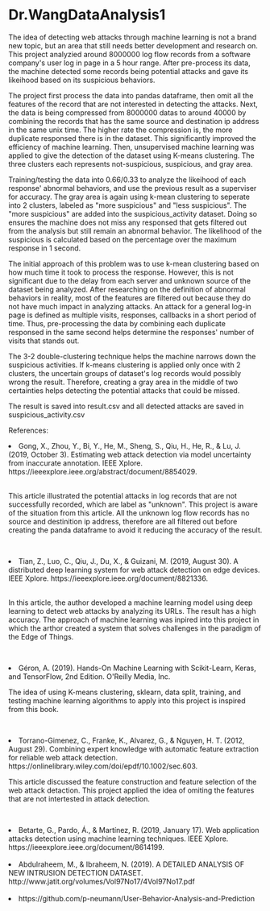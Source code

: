 # Dr.WangDataAnalysis1
The idea of detecting web attacks through machine learning is not a brand new topic, but an area that still needs better development and research on. This project analyzied around 8000000 log flow records from a software company's user log in page in a 5 hour range. After pre-process its data, the machine detected some records being potential attacks and gave its likeihood based on its suspicious behaviors. 

The project first process the data into pandas dataframe, then omit all the features of the record that are not interested in detecting the attacks. Next, the data is being compressed from 8000000 datas to around 40000 by combining the records that has the same source and destination ip address in the same unix time. The higher rate the compression is, the more duplicate responsed there is in the dataset. This significantly improved the efficiency of machine learning. Then, unsupervised machine learning was applied to give the detection of the dataset using K-means clustering. The three clusters each represents not-suspicious, suspicious, and gray area. 

Training/testing the data into 0.66/0.33 to analyze the likeihood of each response' abnormal behaviors, and use the previous result as a superviser for accuracy. The gray area is again using k-mean clustering to seperate into 2 clusters, labeled as "more suspicious" and "less suspicious". The "more suspicious" are added into the suspicious_activity dataset. Doing so ensures the machine does not miss any responsed that gets filtered out from the analysis but still remain an abnormal behavior. The likelihood of the suspicious is calculated based on the percentage over the maximum response in 1 second.

The initial approach of this problem was to use k-mean clustering based on how much time it took to process the response. However, this is not significant due to the delay from each server and unknown source of the dataset being analyzed. After researching on the definition of abnormal behaviors in reality, most of the features are filtered out because they do not have much impact in analyzing attacks. An attack for a general log-in page is defined as multiple visits, responses, callbacks in a short period of time. Thus, pre-processing the data by combining each duplicate responsed in the same second helps determine the responses' number of visits that stands out.

The 3-2 double-clustering technique helps the machine narrows down the suspicious activities. If k-means clustering is applied only once with 2 clusters, the uncertain groups of dataset's log records would possibly wrong the result. Therefore, creating a gray area in the middle of two certainties helps detecting the potential attacks that could be missed.

The result is saved into result.csv and all detected attacks are saved in suspicious_activity.csv

References:

<li>Gong, X., Zhou, Y., Bi, Y., He, M., Sheng, S., Qiu, H., He, R., & Lu, J. (2019, October 3). Estimating web attack detection via model uncertainty from inaccurate annotation. IEEE Xplore. https://ieeexplore.ieee.org/abstract/document/8854029. 
    
<br>This article illustrated the potential attacks in log records that are not successfully recorded, which are label as "unknown". This project is aware of the situation from this article. All the unknown log flow records has no source and destinition ip address, therefore are all filtered out before creating the panda dataframe to avoid it reducing the accuracy of the result.</li><br>
<li>Tian, Z., Luo, C., Qiu, J., Du, X., & Guizani, M. (2019, August 30). A distributed deep learning system for web attack detection on edge devices. IEEE Xplore. https://ieeexplore.ieee.org/document/8821336. 

<br>In this article, the author developed a machine learning model using deep learning to detect web attacks by analyzing its URLs. The result has a high accuracy. The approach of machine learning was inpired into this project in which the arthor created a system that solves challenges in the paradigm of the Edge of Things.</li><br>
<li>Géron, A. (2019). Hands-On Machine Learning with Scikit-Learn, Keras, and TensorFlow, 2nd Edition. O'Reilly Media, Inc.
<br>
    
The idea of using K-means clustering, sklearn, data split, training, and testing machine learning algorithms to apply into this project is inspired from this book. </li><br>
<li>Torrano-Gimenez, C., Franke, K., Alvarez, G., & Nguyen, H. T. (2012, August 29). Combining expert knowledge with automatic feature extraction for reliable web attack detection. https://onlinelibrary.wiley.com/doi/epdf/10.1002/sec.603. 
<br>
    
This article discussed the feature construction and feature selection of the web attack detaction. This project applied the idea of omiting the features that are not intertested in attack detection. </li><br>
<li>Betarte, G., Pardo, Á., &amp; Martínez, R. (2019, January 17). Web application attacks detection using machine learning techniques. IEEE Xplore. https://ieeexplore.ieee.org/document/8614199. 
<br>


</li><br>
<li>Abdulraheem, M., &amp; Ibraheem, N. (2019). A DETAILED ANALYSIS OF NEW INTRUSION DETECTION DATASET. http://www.jatit.org/volumes/Vol97No17/4Vol97No17.pdf</li><br>
<li>https://github.com/p-neumann/User-Behavior-Analysis-and-Prediction</li>
